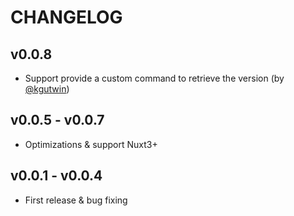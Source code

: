 # CHANGELOG

## v0.0.8

* Support provide a custom command to retrieve the version (by [@kgutwin](https://github.com/kgutwin))

## v0.0.5 - v0.0.7

* Optimizations & support Nuxt3+

## v0.0.1 - v0.0.4

* First release & bug fixing